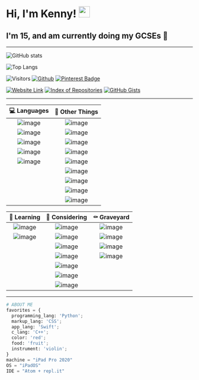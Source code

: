 # Hi, I'm Kenny! <img src="https://raw.githubusercontent.com/MartinHeinz/MartinHeinz/master/wave.gif" width="30px">
## I'm 15, and am currently doing my GCSEs :crossed_fingers:
----------

![GitHub stats](https://github-readme-stats.vercel.app/api?username=KennyOliver&show_icons=true&hide_border=true&theme=radical&bg_color=60,12b035,06abd4&title_color=333333&text_color=dddddd&icon_color=eeeeee)
<br>
<!--![Top Langs](https://github-readme-stats.vercel.app/api/top-langs/?username=KennyOliver&hide_border=true&theme=radical&layout=compact)-->
![Top Langs](https://github-readme-stats.vercel.app/api/top-langs/?username=KennyOliver&hide_border=true&theme=radical&layout=compact&langs_count=8&bg_color=60,12b035,06abd4&title_color=333333&text_color=dddddd&icon_color=eeeeee)

<!-- ![Visitors](https://visitor-badge.glitch.me/badge?page_id=KennyOliver.KennyOliver) -->
![Visitors](https://visitor-badge.laobi.icu/badge?page_id=KennyOliver.KennyOliver)
[![Github](https://img.shields.io/github/followers/KennyOliver?label=Follow&style=for-the-badge)](https://github.com/KennyOliver)
[![Pinterest Badge](https://img.shields.io/badge/@KennyTheOlive-BD081C?style=for-the-badge&logo=pinterest&logoColor=white&link=https://www.pinterest.com/KennyTheOlive)](https://www.pinterest.com/KennyTheOlive)

[![Website Link](https://img.shields.io/badge/Website-181717?style=for-the-badge&logo=safari&logoColor=white&link=https://kennyoliver.github.io)](https://kennyoliver.github.io)
[![Index of Repositories](https://img.shields.io/badge/Index%20of%20Repositories-181717?style=for-the-badge&logo=gitbook&logoColor=white&link=https://kennyoliver.github.io)](https://gist.github.com/KennyOliver)
[![GitHub Gists](https://img.shields.io/badge/GitHub%20Gists-181717?style=for-the-badge&logo=codeigniter&logoColor=white&link=https://kennyoliver.github.io)](https://gist.github.com/KennyOliver)

---

| :computer: Languages | :thinking: Other Things |
| :-------------------------: | :---------------------: |
| ![image](https://img.shields.io/badge/Python-3776AB?style=for-the-badge&logo=python&logoColor=white) | ![image](https://img.shields.io/badge/Markdown-000000?style=for-the-badge&logo=markdown&logoColor=white) |
| ![image](https://img.shields.io/badge/HTML5-E34F26?style=for-the-badge&logo=html5&logoColor=white) | ![image](https://img.shields.io/badge/micro:bit-00ED00?style=for-the-badge&logo=micro:bit&logoColor=white) |
| ![image](https://img.shields.io/badge/CSS3-1572B6?style=for-the-badge&logo=css3&logoColor=white) | ![image](https://img.shields.io/badge/Scratch-FFA500?style=for-the-badge&logo=scratch&logoColor=white) |
| ![image](https://img.shields.io/badge/Ruby-CC342D?style=for-the-badge&logo=ruby&logoColor=white) | ![image](https://img.shields.io/badge/Tynker-DD0000?style=for-the-badge&logo=data:res-1.cloudinary.com/crunchbase-production/image/upload/c_lpad,h_256,w_256,f_auto,q_auto:eco/v1464574274/whsf628fmy1db4zjnopw.png/png&logoColor=white) |
| ![image](https://img.shields.io/badge/MySQL-00000F?style=for-the-badge&logo=mysql&logoColor=white) | ![image](https://img.shields.io/badge/Microsoft%20Office-D83B01?style=for-the-badge&logo=microsoft%20office&logoColor=white) |
|  | ![image](https://img.shields.io/badge/Microsoft%20Access-A4374A?style=for-the-badge&logo=microsoft%20access&logoColor=white) |
|  | ![image](https://img.shields.io/badge/Visual%20Studio%20Code-007ACC?style=for-the-badge&logo=visual%20studio%20code&logoColor=white) |
|  | ![image](https://img.shields.io/badge/Notepad++-90E59A?style=for-the-badge&logo=notepad%2B%2B&logoColor=white) |
|  | ![image](https://img.shields.io/badge/Atom-66595C?style=for-the-badge&logo=atom&logoColor=white) |

| :seedling: Learning | :thought_balloon: Considering | :coffin: Graveyard |
| :-----------------: | :---------------------------: | :----------------: |
| ![image](https://img.shields.io/badge/C++-00599C?style=for-the-badge&logo=c%2B%2B&logoColor=white) | ![image](https://img.shields.io/badge/Node%2Ejs-339933?style=for-the-badge&logo=node%2Ejs&logoColor=white) | ![image](https://img.shields.io/badge/Swift-FA7343?style=for-the-badge&logo=swift&logoColor=white) |
| ![image](https://img.shields.io/badge/JavaScript-F7DF1E?style=for-the-badge&logo=javascript&logoColor=black) | ![image](https://img.shields.io/badge/GNU%20Bash-4EAA25?style=for-the-badge&logo=gnu-bash&logoColor=white) | ![image](https://img.shields.io/badge/Kotlin-0095D5?&style=for-the-badge&logo=kotlin&logoColor=white) |
|  | ![image](https://img.shields.io/badge/Dart-0175C2?style=for-the-badge&logo=dart&logoColor=white) | ![image](https://img.shields.io/badge/PHP-777BB4?style=for-the-badge&logo=php&logoColor=white) |
|  | ![image](https://img.shields.io/badge/Flutter-02569B?style=for-the-badge&logo=flutter&logoColor=white) | ![image](https://img.shields.io/badge/Java-ED8B00?style=for-the-badge&logo=java&logoColor=white) |
|  | ![image](https://img.shields.io/badge/jQuery-0769AD?style=for-the-badge&logo=jquery&logoColor=white) |
|  | ![image](https://img.shields.io/badge/Docker-2496ED?style=for-the-badge&logo=docker&logoColor=white) |
|  | ![image](https://img.shields.io/badge/C-A8B9CC?style=for-the-badge&logo=c&logoColor=white) |

---

```python
# ABOUT ME
favorites = {
  programming_lang: 'Python';
  markup_lang: 'CSS';
  app_lang: 'Swift';
  c_lang: 'C++';
  color: 'red';
  food: 'fruit';
  instrument: 'violin';
}
machine = "iPad Pro 2020"
OS = "iPadOS"
IDE = "Atom + repl.it"
```
